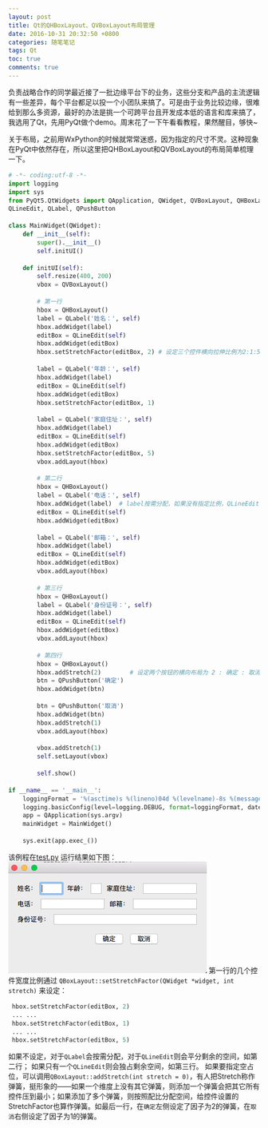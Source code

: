 ```yaml
---
layout: post
title: Qt的QHBoxLayout、QVBoxLayout布局管理
date: 2016-10-31 20:32:50 +0800
categories: 随笔笔记
tags: Qt
toc: true
comments: true
---
```

负责战略合作的同学最近接了一批边缘平台下的业务，这些分支和产品的主流逻辑有一些差异，每个平台都足以投一个小团队来搞了。可是由于业务比较边缘，很难给到那么多资源，最好的办法是挑一个可跨平台且开发成本低的语言和库来搞了，我选用了Qt，先用PyQt做个demo。周末花了一下午看看教程，果然醒目，够快~
<!-- more -->

关于布局，之前用WxPython的时候就常常迷惑，因为指定的尺寸不灵。这种现象在PyQt中依然存在，所以这里把QHBoxLayout和QVBoxLayout的布局简单梳理一下。

``` python
# -*- coding:utf-8 -*-
import logging
import sys
from PyQt5.QtWidgets import QApplication, QWidget, QVBoxLayout, QHBoxLayout, \
QLineEdit, QLabel, QPushButton

class MainWidget(QWidget):
    def __init__(self):
        super().__init__()
        self.initUI()

    def initUI(self):
        self.resize(400, 200)
        vbox = QVBoxLayout()

        # 第一行
        hbox = QHBoxLayout()
        label = QLabel('姓名：', self)
        hbox.addWidget(label)
        editBox = QLineEdit(self)
        hbox.addWidget(editBox)
        hbox.setStretchFactor(editBox, 2) # 设定三个控件横向拉伸比例为2:1:5

        label = QLabel('年龄：', self)
        hbox.addWidget(label)
        editBox = QLineEdit(self)
        hbox.addWidget(editBox)
        hbox.setStretchFactor(editBox, 1)

        label = QLabel('家庭住址：', self)
        hbox.addWidget(label)
        editBox = QLineEdit(self)
        hbox.addWidget(editBox)
        hbox.setStretchFactor(editBox, 5)
        vbox.addLayout(hbox)

        # 第二行
        hbox = QHBoxLayout()
        label = QLabel('电话：', self)
        hbox.addWidget(label)  # label按需分配，如果没有指定比例，QLineEdit平均分配
        editBox = QLineEdit(self)
        hbox.addWidget(editBox)

        label = QLabel('邮箱：', self)
        hbox.addWidget(label)
        editBox = QLineEdit(self)
        hbox.addWidget(editBox)
        vbox.addLayout(hbox)

        # 第三行   
        hbox = QHBoxLayout()
        label = QLabel('身份证号：', self)
        hbox.addWidget(label)
        editBox = QLineEdit(self)
        hbox.addWidget(editBox)
        vbox.addLayout(hbox)

        # 第四行
        hbox = QHBoxLayout()
        hbox.addStretch(2)        # 设定两个按钮的横向布局为 2 : 确定 : 取消 : 1
        btn = QPushButton('确定')
        hbox.addWidget(btn)

        btn = QPushButton('取消')
        hbox.addWidget(btn)
        hbox.addStretch(1)
        vbox.addLayout(hbox)

        vbox.addStretch(1)
        self.setLayout(vbox)

        self.show()

if __name__ == '__main__':
    loggingFormat = '%(asctime)s %(lineno)04d %(levelname)-8s %(message)s'
    logging.basicConfig(level=logging.DEBUG, format=loggingFormat, datefmt='%H:%M',)
    app = QApplication(sys.argv)
    mainWidget = MainWidget()

    sys.exit(app.exec_())
```
该例程在[test.py](https://github.com/palanceli/blog/blob/master/source/_posts/2016/1031PyQt/test.py)
运行结果如下图：
![运行结果](1031PyQt/img01.png)
第一行的几个控件宽度比例通过
`QBoxLayout::setStretchFactor(QWidget *widget, int stretch)`
来设定：
``` python
 hbox.setStretchFactor(editBox, 2)
 ... ...
 hbox.setStretchFactor(editBox, 1)
 ... ...
 hbox.setStretchFactor(editBox, 5)
```
如果不设定，对于`QLabel`会按需分配，对于`QLineEdit`则会平分剩余的空间，如第二行；
如果只有一个`QLineEdit`则会独占剩余空间，如第三行。
如果要指定空占位，可以调用`QBoxLayout::addStretch(int stretch = 0)`，有人把Stretch称作弹簧，挺形象的——如果一个维度上没有其它弹簧，则添加一个弹簧会把其它所有控件压到最小；如果添加了多个弹簧，则按照配比分配空间，给控件设置的StretchFactor也算作弹簧。如最后一行，在`确定`左侧设定了因子为2的弹簧，在`取消`右侧设定了因子为1的弹簧。